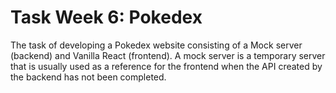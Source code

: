 # Task Week 6: Pokedex

The task of developing a Pokedex website consisting of a Mock server (backend) and Vanilla React (frontend). A mock server is a temporary server that is usually used as a reference for the frontend when the API created by the backend has not been completed.

